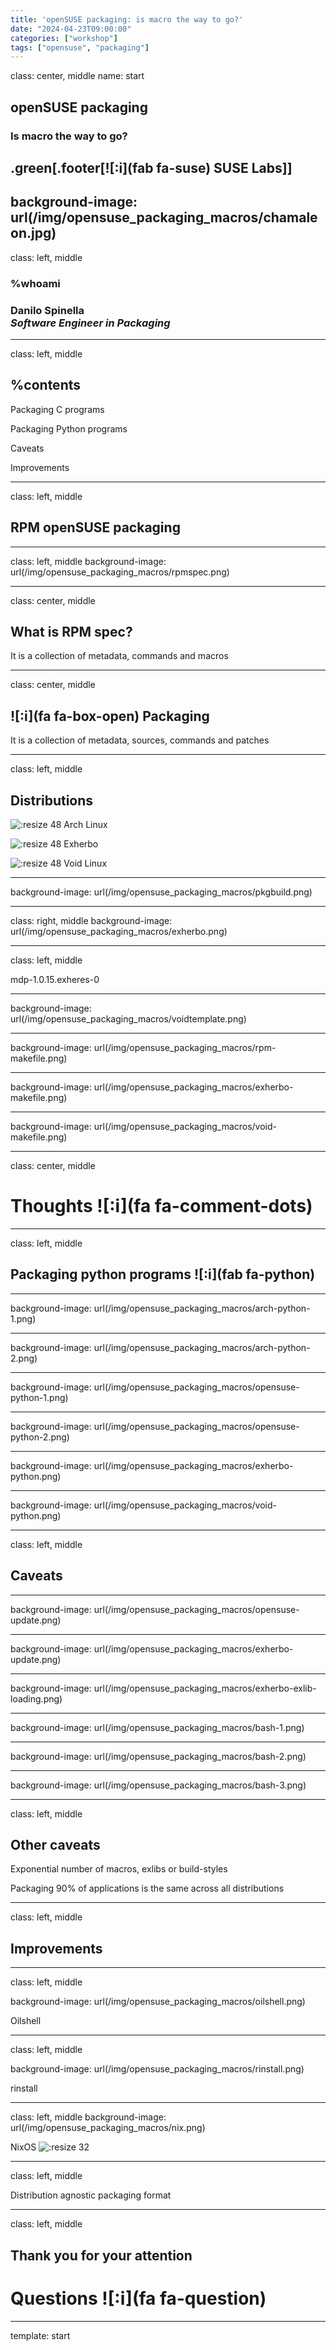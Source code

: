 ```yaml
---
title: 'openSUSE packaging: is macro the way to go?'
date: "2024-04-23T09:00:00"
categories: ["workshop"]
tags: ["opensuse", "packaging"]
---
```

class: center, middle
name: start

## openSUSE packaging
### Is macro the way to go?

.green[.footer[![:i](fab fa-suse) SUSE Labs]]
---
background-image: url(/img/opensuse_packaging_macros/chamaleon.jpg)
---
class: left, middle

### %whoami

### Danilo Spinella</br>_Software Engineer in Packaging_

---
class: left, middle

## %contents

Packaging C programs

Packaging Python programs

Caveats

Improvements

---
class: left, middle

## RPM openSUSE packaging

---
class: left, middle
background-image: url(/img/opensuse_packaging_macros/rpmspec.png)

<!--https://build.opensuse.org/projects/home:dspinella/packages/mdp/files/mdp.spec?expand=1 -->

---
class: center, middle

## What is RPM spec?

It is a collection of metadata, commands and macros

---
class: center, middle

## ![:i](fa fa-box-open) Packaging

It is a collection of metadata, sources, commands and patches

---
class: left, middle

## Distributions

![:resize 48](/img/opensuse_packaging_macros/arch.svg) Arch Linux

![:resize 48](/img/opensuse_packaging_macros/exherbo.svg) Exherbo

![:resize 48](/img/opensuse_packaging_macros/void.svg) Void Linux

---
background-image: url(/img/opensuse_packaging_macros/pkgbuild.png)
<!-- https://gitlab.archlinux.org/archlinux/packaging/packages/mdp/-/blob/main/PKGBUILD?ref_type=heads -->

---
class: right, middle
background-image: url(/img/opensuse_packaging_macros/exherbo.png)
<!-- https://gitlab.exherbo.org/DanySpin97/danyspin97-exheres/-/blob/master/packages/app-misc/mdp/mdp-1.0.15.exheres-0 -->

---
class: left, middle

mdp-1.0.15.exheres-0

---
background-image: url(/img/opensuse_packaging_macros/voidtemplate.png)
<!-- https://github.com/void-linux/void-packages/blob/949796da5ac909d0c9a3866d004cf3aca93246b4/srcpkgs/mdp/template -->

---
background-image: url(/img/opensuse_packaging_macros/rpm-makefile.png)

---
background-image: url(/img/opensuse_packaging_macros/exherbo-makefile.png)
<!-- https://www.exherbolinux.org/docs/eapi/exheres-for-smarties.html#src_compile -->

---
background-image: url(/img/opensuse_packaging_macros/void-makefile.png)
<!-- https://github.com/void-linux/void-packages/blob/master/common/build-style/gnu-makefile.sh  -->

---
class: center, middle

# Thoughts ![:i](fa fa-comment-dots) 

---
class: left, middle

## Packaging python programs ![:i](fab fa-python)

---
<!-- https://gitlab.archlinux.org/archlinux/packaging/packages/khard/-/blob/main/PKGBUILD?ref_type=heads -->
background-image: url(/img/opensuse_packaging_macros/arch-python-1.png)

---
background-image: url(/img/opensuse_packaging_macros/arch-python-2.png)

---
<!-- https://build.opensuse.org/projects/devel:languages:python/packages/python-khard/files/python-khard.spec?expand=1 -->
background-image: url(/img/opensuse_packaging_macros/opensuse-python-1.png)

---
background-image: url(/img/opensuse_packaging_macros/opensuse-python-2.png)

---
<!-- https://github.com/danyspin97/exheres/blob/master/packages/app-misc/khard/khard-0.13.0.exheres-0 -->
background-image: url(/img/opensuse_packaging_macros/exherbo-python.png)

---
<!-- https://github.com/void-linux/void-packages/blob/master/srcpkgs/khard/template -->
background-image: url(/img/opensuse_packaging_macros/void-python.png)

---
class: left, middle

## Caveats

---
background-image: url(/img/opensuse_packaging_macros/opensuse-update.png)

---
<!-- https://gitlab.exherbo.org/exherbo/arbor/-/blob/58ef9a71b7bd414394bf6a7ba65b4a953733a6d7/exlibs/python.exlib -->
background-image: url(/img/opensuse_packaging_macros/exherbo-update.png)

---
<!-- https://github.com/danyspin97/exheres/blob/a70af92f8e92f702a02aa9da7154289f6ed7e736/packages/app-admin/yadm/yadm.exlib#L32 -->
background-image: url(/img/opensuse_packaging_macros/exherbo-exlib-loading.png)

---
background-image: url(/img/opensuse_packaging_macros/bash-1.png)

---
background-image: url(/img/opensuse_packaging_macros/bash-2.png)

---
background-image: url(/img/opensuse_packaging_macros/bash-3.png)

---
class: left, middle

## Other caveats

Exponential number of macros, exlibs or build-styles

Packaging 90% of applications is the same across all distributions

---
class: left, middle

## Improvements

---
class: left, middle
<!-- https://www.oilshell.org/blog/2021/01/why-a-new-shell.html#how-is-oil-different-than-bash-or-zsh -->
background-image: url(/img/opensuse_packaging_macros/oilshell.png)

Oilshell

---
class: left, middle
<!-- https://github.com/danyspin97/wpaperd/blob/main/install.yml -->
background-image: url(/img/opensuse_packaging_macros/rinstall.png)

rinstall

---
class: left, middle
background-image: url(/img/opensuse_packaging_macros/nix.png)

NixOS ![:resize 32](/img/opensuse_packaging_macros/nix-logo.png)

<!-- https://github.com/NixOS/nixpkgs/blob/8451d7f4ca93ae1740afa5d2d1cb451c6b9dbd5b/pkgs/applications/misc/khard/default.nix#L2 -->

---
class: left, middle

Distribution agnostic packaging format

---
class: left, middle

## Thank you for your attention

# Questions ![:i](fa fa-question)

---
template: start

